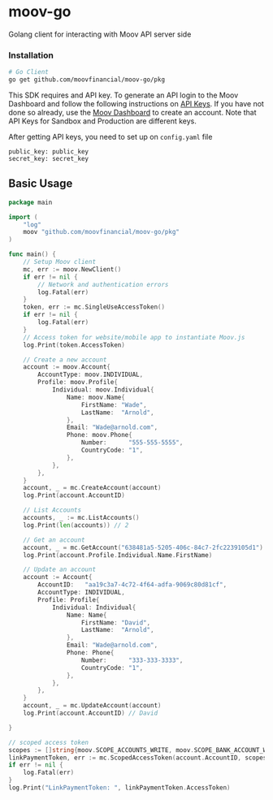 # moov-go
Golang client for interacting with Moov API server side 

### Installation 

```bash 
# Go Client 
go get github.com/moovfinancial/moov-go/pkg
```

This SDK requires and API key. To generate an API login to the Moov Dashboard and follow the following instructions on [API Keys](https://docs.moov.io/guides/get-started/api-keys/). If you have not done so already, use the [Moov Dashboard](https://dashboard.moov.io/signup) to create an account. Note that API Keys for Sandbox and Production are different keys. 

After getting API keys, you need to set up on `config.yaml` file
```
public_key: public_key
secret_key: secret_key
```

## Basic Usage 

```go 
package main

import (
	"log"
	moov "github.com/moovfinancial/moov-go/pkg"
)

func main() {
	// Setup Moov client
    mc, err := moov.NewClient()
	if err != nil {
        // Network and authentication errors
		log.Fatal(err)
	}
	token, err := mc.SingleUseAccessToken()
	if err != nil {
		log.Fatal(err)
	}
	// Access token for website/mobile app to instantiate Moov.js
	log.Print(token.AccessToken)

	// Create a new account
	account := moov.Account{
		AccountType: moov.INDIVIDUAL,
		Profile: moov.Profile{
			Individual: moov.Individual{
				Name: moov.Name{
					FirstName: "Wade",
					LastName:  "Arnold",
				},
				Email: "Wade@arnold.com",
				Phone: moov.Phone{
					Number:      "555-555-5555",
					CountryCode: "1",
				},
			},
		},
	}
	account, _ = mc.CreateAccount(account)
	log.Print(account.AccountID)

	// List Accounts
	accounts, _ := mc.ListAccounts()
	log.Print(len(accounts)) // 2

	// Get an account
	account, _ = mc.GetAccount("638481a5-5205-406c-84c7-2fc2239105d1")
	log.Print(account.Profile.Individual.Name.FirstName)

	// Update an account 
	account := Account{
		AccountID:   "aa19c3a7-4c72-4f64-adfa-9069c80d81cf",
		AccountType: INDIVIDUAL,
		Profile: Profile{
			Individual: Individual{
				Name: Name{
					FirstName: "David",
					LastName:  "Arnold",
				},
				Email: "Wade@arnold.com",
				Phone: Phone{
					Number:      "333-333-3333",
					CountryCode: "1",
				},
			},
		},
	}
	account, _ = mc.UpdateAccount(account)
	log.Print(account.AccountID) // David

}

// scoped access token
scopes := []string{moov.SCOPE_ACCOUNTS_WRITE, moov.SCOPE_BANK_ACCOUNT_WRITE, moov.SCOPE_CARDS_WRITE}
linkPaymentToken, err := mc.ScopedAccessToken(account.AccountID, scopes)
if err != nil {
	log.Fatal(err)
}
log.Print("LinkPaymentToken: ", linkPaymentToken.AccessToken)

```
